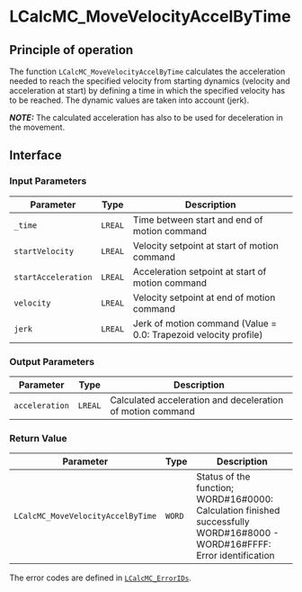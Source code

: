 # LCalcMC_MoveVelocityAccelByTime

## Principle of operation

The function `LCalcMC_MoveVelocityAccelByTime` calculates the acceleration needed to reach the specified velocity from starting dynamics (velocity and acceleration at start) by defining a time in which the specified velocity has to be reached. The dynamic values are taken into account (jerk).

**_NOTE:_** The calculated acceleration has also to be used for deceleration in the movement.

## Interface

### Input Parameters

| Parameter | Type | Description |
|-----------|------|-------------|
| `_time` | `LREAL` | Time between start and end of motion command |
| `startVelocity` | `LREAL` | Velocity setpoint at start of motion command |
| `startAcceleration` | `LREAL` | Acceleration setpoint at start of motion command |
| `velocity` | `LREAL` | Velocity setpoint at end of motion command |
| `jerk` | `LREAL` | Jerk of motion command (Value = 0.0: Trapezoid velocity profile) |

### Output Parameters

| Parameter | Type | Description |
|-----------|------|-------------|
| `acceleration` | `LREAL` | Calculated acceleration and deceleration of motion command |

### Return Value

| Parameter | Type | Description |
|-----------|------|-------------|
| `LCalcMC_MoveVelocityAccelByTime` | `WORD` | Status of the function; WORD#16#0000: Calculation finished successfully <br/> WORD#16#8000 - WORD#16#FFFF: Error identification |

The error codes are defined in [`LCalcMC_ErrorIDs`](../constants/LCalcMC_ErrorIDs.md).
